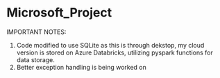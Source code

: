 # Microsoft_Project

IMPORTANT NOTES:

1) Code modified to use SQLite as this is through dekstop, my cloud version is stored on Azure Databricks, utilizing pyspark functions for data storage.
2) Better exception handling is being worked on
